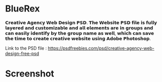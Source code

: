 # BlueRex

𝗖𝗿𝗲𝗮𝘁𝗶𝘃𝗲 𝗔𝗴𝗲𝗻𝗰𝘆 𝗪𝗲𝗯 𝗗𝗲𝘀𝗶𝗴𝗻 𝗣𝗦𝗗.
𝗧𝗵𝗲 𝗪𝗲𝗯𝘀𝗶𝘁𝗲 𝗣𝗦𝗗 𝗳𝗶𝗹𝗲 𝗶𝘀 𝗳𝘂𝗹𝗹𝘆 𝗹𝗮𝘆𝗲𝗿𝗲𝗱 𝗮𝗻𝗱 𝗰𝘂𝘀𝘁𝗼𝗺𝗶𝘇𝗮𝗯𝗹𝗲 𝗮𝗻𝗱 𝗮𝗹𝗹 𝗲𝗹𝗲𝗺𝗲𝗻𝘁𝘀 𝗮𝗿𝗲 𝗶𝗻 𝗴𝗿𝗼𝘂𝗽𝘀 𝗮𝗻𝗱 𝗰𝗮𝗻 𝗲𝗮𝘀𝗶𝗹𝘆 𝗶𝗱𝗲𝗻𝘁𝗶𝗳𝘆 𝗯𝘆 𝘁𝗵𝗲 𝗴𝗿𝗼𝘂𝗽 𝗻𝗮𝗺𝗲 𝗮𝘀 𝘄𝗲𝗹𝗹, 𝘄𝗵𝗶𝗰𝗵 𝗰𝗮𝗻 𝘀𝗮𝘃𝗲 𝘁𝗵𝗲 𝘁𝗶𝗺𝗲 𝘁𝗼 𝗰𝗿𝗲𝗮𝘁𝗲 𝗰𝗿𝗲𝗮𝘁𝗶𝘃𝗲 𝘄𝗲𝗯𝘀𝗶𝘁𝗲 𝘂𝘀𝗶𝗻𝗴 𝗔𝗱𝗼𝗯𝗲 𝗣𝗵𝗼𝘁𝗼𝘀𝗵𝗼𝗽.

Link to the PSD file : https://psdfreebies.com/psd/creative-agency-web-design-free-psd

# Screenshot
